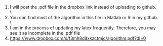 1. I will post the .pdf file in the dropbox link instead of uploading to github. \\
2. You can find most of the algorithm in this file in Matlab or R in my github. \\
3. I am in the process of updating my latex frequently. Therefore, you may see it as incomplete in the .pdf file 
4. https://www.dropbox.com/s/f3mh8d8xkzctmjc/algorithm.pdf?dl=0

